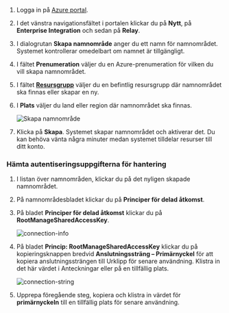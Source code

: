 1. Logga in på [Azure portal][Azure portal].
2. I det vänstra navigationsfältet i portalen klickar du på **Nytt**, på **Enterprise Integration** och sedan på **Relay**.
3. I dialogrutan **Skapa namnområde** anger du ett namn för namnområdet. Systemet kontrollerar omedelbart om namnet är tillgängligt.
4. I fältet **Prenumeration** väljer du en Azure-prenumeration för vilken du vill skapa namnområdet.
5. I fältet **[Resursgrupp](../articles/azure-portal/resource-group-portal.md)** väljer du en befintlig resursgrupp där namnområdet ska finnas eller skapar en ny.      
6. I **Plats** väljer du land eller region där namnområdet ska finnas.
   
    ![Skapa namnområde][create-namespace]
7. Klicka på **Skapa**. Systemet skapar namnområdet och aktiverar det. Du kan behöva vänta några minuter medan systemet tilldelar resurser till ditt konto.

### <a name="obtain-the-management-credentials"></a>Hämta autentiseringsuppgifterna för hantering
1. I listan över namnområden, klickar du på det nyligen skapade namnområdet.
2. På namnområdesbladet klickar du på **Principer för delad åtkomst**.
3. På bladet **Principer för delad åtkomst** klickar du på **RootManageSharedAccessKey**.
   
    ![connection-info][connection-info]
4. På bladet **Princip: RootManageSharedAccessKey** klickar du på kopieringsknappen bredvid **Anslutningssträng – Primärnyckel** för att kopiera anslutningssträngen till Urklipp för senare användning. Klistra in det här värdet i Anteckningar eller på en tillfällig plats.
   
    ![connection-string][connection-string]

5. Upprepa föregående steg, kopiera och klistra in värdet för **primärnyckeln** till en tillfällig plats för senare användning.  

<!--Image references-->

[create-namespace]: ./media/relay-create-namespace-portal/create-namespace.png
[connection-info]: ./media/relay-create-namespace-portal/connection-info.png
[connection-string]: ./media/relay-create-namespace-portal/connection-string.png

<!--Reference style links - using these makes the source content way more readable than using inline links-->
[Azure portal]: https://portal.azure.com


<!--HONumber=Feb17_HO1-->


